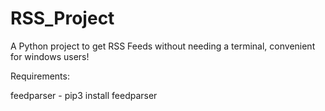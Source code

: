 # RSS_Project
 A Python project to get RSS Feeds without needing a terminal, convenient for windows users!

 Requirements:

 feedparser - pip3 install feedparser
 


